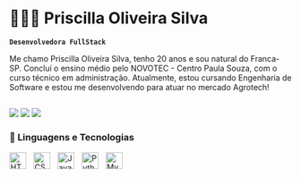 # 👩🏻‍💻 Priscilla Oliveira Silva

**`Desenvolvedora FullStack`**

Me chamo Priscilla Oliveira Silva, tenho 20 anos e sou natural do Franca-SP. Concluí o ensino médio pelo NOVOTEC - Centro Paula Souza, com o curso técnico em administração. Atualmente, estou cursando Engenharia de Software e estou me desenvolvendo para atuar no mercado Agrotech!

##

<div>

<a href="https://www.instagram.com/https._.priscilla/" target="_blank"><img src="https://img.shields.io/badge/-Instagram-%23E4405F?style=for-the-badge&logo=instagram&logoColor=white" target="_blank"></a>
<a href="www.linkedin.com/in/priscilla-silva-51a86a1a4" target="_blank"><img src="https://img.shields.io/badge/-LinkedIn-%230077B5?style=for-the-badge&logo=linkedin&logoColor=white" target="_blank"></a>
<a href = "priscillao022@gmail.com"><img src="https://img.shields.io/badge/-Gmail-%23333?style=for-the-badge&logo=gmail&logoColor=white" target="_blank"></a>

</div>

### 🤖 Linguagens e Tecnologias

<div>

<img 
    align="left" 
    alt="HTML"
    title="HTML" 
    width="30px" 
    style="padding-right: 10px;" 
    src="https://cdn.jsdelivr.net/gh/devicons/devicon@latest/icons/html5/html5-original.svg" 
/>
<img 
    align="left" 
    alt="CSS" 
    title="CSS"
    width="30px" 
    style="padding-right: 10px;" 
    src="https://cdn.jsdelivr.net/gh/devicons/devicon@latest/icons/css3/css3-original.svg" 
/>
<img 
    align="left" 
    alt="JavaScript" 
    title="JavaScript"
    width="30px" 
    style="padding-right: 10px;" 
    src="https://cdn.jsdelivr.net/gh/devicons/devicon@latest/icons/javascript/javascript-original.svg" 
/>

<img 
    align="left" 
    alt="Python" 
    title="Python"
    width="30px" 
    style="padding-right: 10px;" 
    src="https://cdn.jsdelivr.net/gh/devicons/devicon@latest/icons/python/python-original.svg" 
/>

<img
align="left"
alt="MySQL"
title="MySQL"
width="30px"
style="padding-right: 10px;"
src="https://cdn.jsdelivr.net/gh/devicons/devicon@latest/icons/mysql/mysql-original.svg"
/>

</div>

